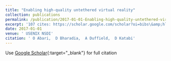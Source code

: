 ```yaml
---
title: "Enabling high-quality untethered virtual reality"
collection: publications
permalink: /publication/2017-01-01-Enabling-high-quality-untethered-virtual-reality
excerpt: '107 cites: https://scholar.google.com/scholar?oi=bibs\&amp;hl=en\&amp;cites=5103195521437052288'
date: 2017-01-01
venue: ' USENIX NSDI'
citation: ' O Abari,  D Bharadia,  A Duffield,  D Katabi'
---
```


Use [Google Scholar](https://scholar.google.com/scholar?q=Enabling+high+quality+untethered+virtual+reality){:target="_blank"} for full citation